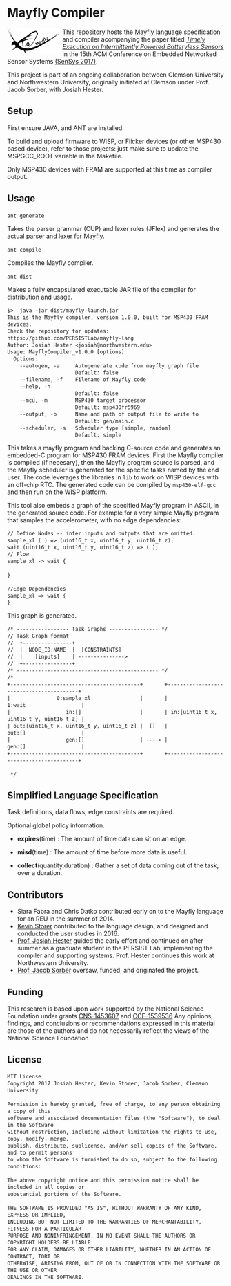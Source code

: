 Mayfly Compiler 
======
<img src="https://raw.githubusercontent.com/PERSISTLab/mayfly-lang/master/media/logo.png" width="128" style="float: left;"> This repository hosts the Mayfly language specification and compiler acompanying the paper titled [*Timely Execution on Intermittently Powered Batteryless Sensors*](http://josiahhester.com/cv/files/mayflysensys2017.pdf) in the 15th ACM Conference on Embedded Networked Sensor Systems [(SenSys 2017)](http://sensys.acm.org/2017/).

This project is part of an ongoing collaboration between Clemson University and Northwestern University, originally initiated at Clemson under Prof. Jacob Sorber, with Josiah Hester.

## Setup
First ensure JAVA, and ANT are installed.

To build and upload firmware to WISP, or Flicker devices (or other MSP430 based device), refer to those projects: just make sure to update the MSPGCC_ROOT variable in the Makefile.

Only MSP430 devices with FRAM are supported at this time as compiler output.

## Usage

`ant generate`

Takes the parser grammar (CUP) and lexer rules (JFlex) and generates the actual parser and lexer for Mayfly.

`ant compile`

Compiles the Mayfly compiler.

`ant dist`

Makes a fully encapsulated executable JAR file of the compiler for distribution and usage.

	$>	java -jar dist/mayfly-launch.jar
	This is the Mayfly compiler, version 1.0.0, built for MSP430 FRAM devices.
	Check the repository for updates: https://github.com/PERSISTLab/mayfly-lang
	Author: Josiah Hester <josiah@northwestern.edu>
	Usage: MayflyCompiler_v1.0.0 [options]
	  Options:
	    --autogen, -a     Autogenerate code from mayfly graph file
	                      Default: false
	    --filename, -f    Filename of Mayfly code
	    --help, -h
	                      Default: false
	    --mcu, -m         MSP430 target processor
	                      Default: msp430fr5969
	    --output, -o      Name and path of output file to write to
	                      Default: gen/main.c
	    --scheduler, -s   Scheduler type [simple, random]
	                      Default: simple


This takes a mayfly program and backing C-source code and generates an embedded-C program for MSP430 FRAM devices. First the Mayfly compiler is compiled (if necesary), then the Mayfly program source is parsed, and the Mayfly scheduler is generated for the specific tasks named by the end user. The code leverages the libraries in `lib` to work on WISP devices with an off-chip RTC. The generated code can be compiled by `msp430-elf-gcc` and then run on the WISP platform.

This tool also embeds a graph of the specified Mayfly program in ASCII, in the generated source code. For example for a very simple Mayfly program that samples the accelerometer, with no edge dependancies:

	// Define Nodes -- infer inputs and outputs that are omitted.
	sample_xl ( ) => (uint16_t x, uint16_t y, uint16_t z);
	wait (uint16_t x, uint16_t y, uint16_t z) => ( );
	// Flow
	sample_xl -> wait {
		
	}
	
	//Edge Dependencies
	sample_xl => wait {
	}

This graph is generated.

	/* ----------------- Task Graphs ---------------- */
	// Task Graph format
	//	+----------------+
	//	|  NODE_ID:NAME  |  [CONSTRAINTS]
	//	|    [inputs]    | --------------->
	//	+----------------+
	/* ---------------------------------------------- */
	/*
	+------------------------------------------+       +-----------------------------------------+
	|               0:sample_xl                |       |                 1:wait                  |
	|                  in:[]                   |       | in:[uint16_t x, uint16_t y, uint16_t z] |
	| out:[uint16_t x, uint16_t y, uint16_t z] |  []   |                 out:[]                  |
	|                  gen:[]                  | ----> |                 gen:[]                  |
	+------------------------------------------+       +-----------------------------------------+
	
	 */

## Simplified Language Specification
Task definitions, data flows, edge constraints are required. 

Optional global policy information. 

- **expires**(time) : The amount of time data can sit on an edge.

- **misd**(time) : The amount of time before more data is useful.

- **collect**(quantity,duration) : Gather a set of data coming out of the task, over a duration.


## Contributors

- Siara Fabra and Chris Datko contributed early on to the Mayfly language for an REU in the summer of 2014.
- [Kevin Storer](https://kevinstorer.com/) contributed to the language design, and designed and conducted the user studies in 2016.
- [Prof. Josiah Hester](http://josiahhester.com/cv/) guided the early effort and continued on after summer as a graduate student in the PERSIST Lab, implementing the compiler and supporting systems. Prof. Hester continues this work at Northwestern University.
- [Prof. Jacob Sorber](https://people.cs.clemson.edu/~jsorber/) oversaw, funded, and originated the project.

## Funding 

This research is based upon work supported by the National Science Foundation under grants [CNS-1453607](https://nsf.gov/awardsearch/showAward?AWD_ID=1453607) and [CCF-1539536](https://www.nsf.gov/awardsearch/showAward?AWD_ID=1539536) Any opinions, findings, and conclusions or recommendations expressed in this material are those of the authors and do not necessarily reflect the views of the National Science Foundation

## License

	MIT License
	Copyright 2017 Josiah Hester, Kevin Storer, Jacob Sorber, Clemson University

	Permission is hereby granted, free of charge, to any person obtaining a copy of this 
	software and associated documentation files (the "Software"), to deal in the Software 
	without restriction, including without limitation the rights to use, copy, modify, merge, 
	publish, distribute, sublicense, and/or sell copies of the Software, and to permit persons 
	to whom the Software is furnished to do so, subject to the following conditions:

	The above copyright notice and this permission notice shall be included in all copies or 
	substantial portions of the Software.

	THE SOFTWARE IS PROVIDED "AS IS", WITHOUT WARRANTY OF ANY KIND, EXPRESS OR IMPLIED, 
	INCLUDING BUT NOT LIMITED TO THE WARRANTIES OF MERCHANTABILITY, FITNESS FOR A PARTICULAR 
	PURPOSE AND NONINFRINGEMENT. IN NO EVENT SHALL THE AUTHORS OR COPYRIGHT HOLDERS BE LIABLE 
	FOR ANY CLAIM, DAMAGES OR OTHER LIABILITY, WHETHER IN AN ACTION OF CONTRACT, TORT OR 
	OTHERWISE, ARISING FROM, OUT OF OR IN CONNECTION WITH THE SOFTWARE OR THE USE OR OTHER 
	DEALINGS IN THE SOFTWARE.